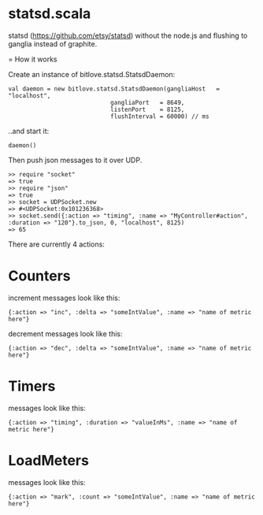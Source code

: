 statsd.scala
============

statsd (https://github.com/etsy/statsd) without the node.js and flushing to ganglia instead of graphite.

= How it works

Create an instance of bitlove.statsd.StatsdDaemon:
    
    val daemon = new bitlove.statsd.StatsdDaemon(gangliaHost   = "localhost",
		  	       		         gangliaPort   = 8649,
		  	       		         listenPort    = 8125,
		  	       		         flushInterval = 60000) // ms
..and start it:

    daemon()

Then push json messages to it over UDP.

    >> require "socket"
    => true
    >> require "json"
    => true
    >> socket = UDPSocket.new 
    => #<UDPSocket:0x101236368>
    >> socket.send({:action => "timing", :name => "MyController#action", :duration => "120"}.to_json, 0, "localhost", 8125)
    => 65

There are currently 4 actions:

# Counters

increment messages look like this:

    {:action => "inc", :delta => "someIntValue", :name => "name of metric here"}

decrement messages look like this:

    {:action => "dec", :delta => "someIntValue", :name => "name of metric here"}

# Timers

messages look like this:

    {:action => "timing", :duration => "valueInMs", :name => "name of metric here"}

# LoadMeters

messages look like this:

    {:action => "mark", :count => "someIntValue", :name => "name of metric here"}

